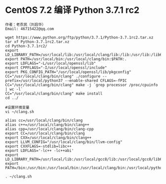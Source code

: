 # CentOS 7.2 编译 Python 3.7.1 rc2
    
    作者：老农民（刘启华）
    Email: 46715422@qq.com
    
    wget https://www.python.org/ftp/python/3.7.1/Python-3.7.1rc2.tar.xz
    tar xf Python-3.7.1rc2.tar.xz
    cd Python-3.7.1rc2/
    export LD_LIBRARY_PATH=/usr/local/lib:/usr/local/clang/lib:/lib:/usr/lib:/lib64:/usr/lib64:/usr/local/lib64:$LD_LIBRARY_PATH
    export PATH=/usr/local/bin:/usr/local/clang/bin:$PATH:.
    export LDFLAGS="-L/usr/local/openssl/lib"
    export CPPFLAGS="-I/usr/local/openssl/include"
    export PKG_CONFIG_PATH="/usr/local/openssl/lib/pkgconfig"
    CC="/usr/local/clang/bin/clang" ./configure --prefix=/usr/local/python37 --enable-shared CFLAGS=-fPIC
    CC="/usr/local/clang/bin/clang" make -j `grep processor /proc/cpuinfo | wc -l`
    CC="/usr/local/clang/bin/clang" make install
    cd ../
    
    #设置环境变量
    vi ~/clang.sh
    
    alias cc=/usr/local/clang/bin/clang
    alias c++=/usr/local/clang/bin/clang++
    alias cpp=/usr/local/clang/bin/clang-cpp
    export CC=/usr/local/clang/bin/clang
    export CXX=/usr/local/clang/bin/clang++
    export LLVM_CONFIG="/usr/local/clang/bin/llvm-config"
    export CXXFLAGS=-stdlib=libc++
    export LDFLAGS='-lc++ -lc++abi'
    export LD_LIBRARY_PATH=/usr/local/lib:/usr/local/gcc8/lib:/usr/local/gcc8/lib64:/usr/local/clang/lib:/usr/local/python37/lib:/usr/local/node/lib:/lib:/usr/lib:/lib64:/usr/lib64:/usr/local/lib64:$LD_LIBRARY_PATH
    export PATH=/bin:/usr/bin:/usr/local/bin:/usr/local/clang/bin:/usr/local/python37/bin:/usr/local/node/bin:$PATH:.
    
    . ~/clang.sh
    